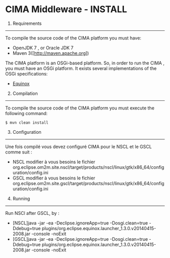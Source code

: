 CIMA Middleware - INSTALL
===========================

1. Requirements
---------------
To compile the source code of the CIMA platform you must have:

 * OpenJDK 7 , or Oracle JDK 7
 * Maven 3([http://maven.apache.org])

The CIMA platform is an OSGi-based platform. So, in order to run
the CIMA , you must have an OSGi platform. It exists several
implementations of the OSGi specifications:

 * [Equinox](http://www.eclipse.org/equinox/)

2. Compilation
--------------
To compile the source code of the CIMA platform you must execute
the following command:

    $ mvn clean install

3. Configuration
----------------

Une fois compilé vous devez configuré CIMA pour le NSCL et le GSCL comme suit : 
 * NSCL 
		modifier à vous besoins le fichier org.eclipse.om2m.site.nscl/target/products/nscl/linux/gtk/x86_64/configuration/config.ini
 * GSCL
		modifier à vous besoins le fichier org.eclipse.om2m.site.gscl/target/products/nscl/linux/gtk/x86_64/configuration/config.ini

4. Running
----------

Run NSCl after GSCL, by : 
 * [NSCL]java -jar -ea -Declipse.ignoreApp=true -Dosgi.clean=true -Ddebug=true plugins/org.eclipse.equinox.launcher_1.3.0.v20140415-2008.jar -console -noExit 
 * [GSCL]java -jar -ea -Declipse.ignoreApp=true -Dosgi.clean=true -Ddebug=true plugins/org.eclipse.equinox.launcher_1.3.0.v20140415-2008.jar -console -noExit 





